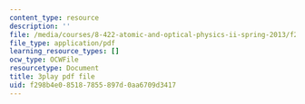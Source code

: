 ```yaml
---
content_type: resource
description: ''
file: /media/courses/8-422-atomic-and-optical-physics-ii-spring-2013/f298b4e085187855897d0aa6709d3417_lJOuPmI--5c.pdf
file_type: application/pdf
learning_resource_types: []
ocw_type: OCWFile
resourcetype: Document
title: 3play pdf file
uid: f298b4e0-8518-7855-897d-0aa6709d3417
---
```


